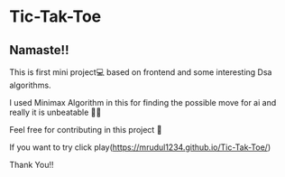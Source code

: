 # Tic-Tak-Toe

## Namaste!!

This is first mini project💻 based on frontend and some interesting Dsa algorithms.

I used Minimax Algorithm in this for finding the possible move for ai and really it is unbeatable 👾👾

Feel free for contributing in this project 🙂 

If you want to try click play(https://mrudul1234.github.io/Tic-Tak-Toe/)

Thank You!!